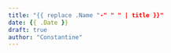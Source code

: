 ```yaml
---
title: "{{ replace .Name "-" " " | title }}"
date: {{ .Date }}
draft: true
author: "Constantine"
---
```


